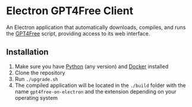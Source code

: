 # Electron GPT4Free Client

An Electron application that automatically downloads, compiles, and runs the [GPT4Free](https://github.com/xtekky/gpt4free) script, providing access to its web interface.

## Installation

1. Make sure you have [Python](https://www.python.org/) (any version) and [Docker](https://www.docker.com/) installed
2. Clone the repository
3. Run `./upgrade.sh`
4. The compiled application will be located in the `./build` folder with the name `gpt4free-on-electron` and the extension depending on your operating system
